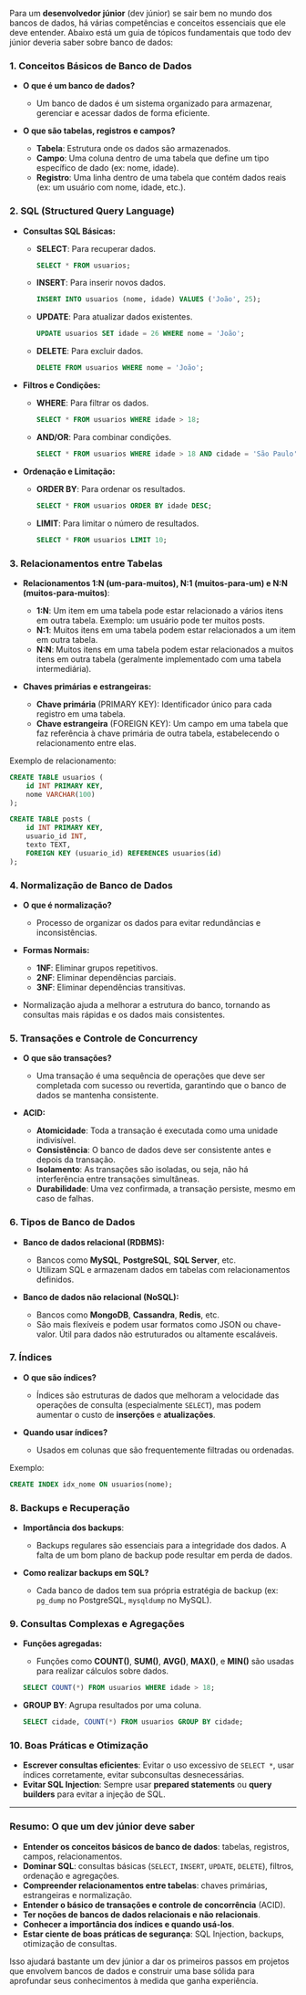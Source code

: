 Para um **desenvolvedor júnior** (dev júnior) se sair bem no mundo dos bancos de dados, há várias competências e conceitos essenciais que ele deve entender. Abaixo está um guia de tópicos fundamentais que todo dev júnior deveria saber sobre banco de dados:

### 1. **Conceitos Básicos de Banco de Dados**

* **O que é um banco de dados?**

  * Um banco de dados é um sistema organizado para armazenar, gerenciar e acessar dados de forma eficiente.
* **O que são tabelas, registros e campos?**

  * **Tabela**: Estrutura onde os dados são armazenados.
  * **Campo**: Uma coluna dentro de uma tabela que define um tipo específico de dado (ex: nome, idade).
  * **Registro**: Uma linha dentro de uma tabela que contém dados reais (ex: um usuário com nome, idade, etc.).

### 2. **SQL (Structured Query Language)**

* **Consultas SQL Básicas:**

  * **SELECT**: Para recuperar dados.

    ```sql
    SELECT * FROM usuarios;
    ```
  * **INSERT**: Para inserir novos dados.

    ```sql
    INSERT INTO usuarios (nome, idade) VALUES ('João', 25);
    ```
  * **UPDATE**: Para atualizar dados existentes.

    ```sql
    UPDATE usuarios SET idade = 26 WHERE nome = 'João';
    ```
  * **DELETE**: Para excluir dados.

    ```sql
    DELETE FROM usuarios WHERE nome = 'João';
    ```

* **Filtros e Condições:**

  * **WHERE**: Para filtrar os dados.

    ```sql
    SELECT * FROM usuarios WHERE idade > 18;
    ```
  * **AND/OR**: Para combinar condições.

    ```sql
    SELECT * FROM usuarios WHERE idade > 18 AND cidade = 'São Paulo';
    ```

* **Ordenação e Limitação:**

  * **ORDER BY**: Para ordenar os resultados.

    ```sql
    SELECT * FROM usuarios ORDER BY idade DESC;
    ```
  * **LIMIT**: Para limitar o número de resultados.

    ```sql
    SELECT * FROM usuarios LIMIT 10;
    ```

### 3. **Relacionamentos entre Tabelas**

* **Relacionamentos 1\:N (um-para-muitos), N:1 (muitos-para-um) e N\:N (muitos-para-muitos)**:

  * **1\:N**: Um item em uma tabela pode estar relacionado a vários itens em outra tabela. Exemplo: um usuário pode ter muitos posts.
  * **N:1**: Muitos itens em uma tabela podem estar relacionados a um item em outra tabela.
  * **N\:N**: Muitos itens em uma tabela podem estar relacionados a muitos itens em outra tabela (geralmente implementado com uma tabela intermediária).

* **Chaves primárias e estrangeiras:**

  * **Chave primária** (PRIMARY KEY): Identificador único para cada registro em uma tabela.
  * **Chave estrangeira** (FOREIGN KEY): Um campo em uma tabela que faz referência à chave primária de outra tabela, estabelecendo o relacionamento entre elas.

Exemplo de relacionamento:

```sql
CREATE TABLE usuarios (
    id INT PRIMARY KEY,
    nome VARCHAR(100)
);

CREATE TABLE posts (
    id INT PRIMARY KEY,
    usuario_id INT,
    texto TEXT,
    FOREIGN KEY (usuario_id) REFERENCES usuarios(id)
);
```

### 4. **Normalização de Banco de Dados**

* **O que é normalização?**

  * Processo de organizar os dados para evitar redundâncias e inconsistências.
* **Formas Normais:**

  * **1NF**: Eliminar grupos repetitivos.
  * **2NF**: Eliminar dependências parciais.
  * **3NF**: Eliminar dependências transitivas.
* Normalização ajuda a melhorar a estrutura do banco, tornando as consultas mais rápidas e os dados mais consistentes.

### 5. **Transações e Controle de Concurrency**

* **O que são transações?**

  * Uma transação é uma sequência de operações que deve ser completada com sucesso ou revertida, garantindo que o banco de dados se mantenha consistente.
* **ACID:**

  * **Atomicidade**: Toda a transação é executada como uma unidade indivisível.
  * **Consistência**: O banco de dados deve ser consistente antes e depois da transação.
  * **Isolamento**: As transações são isoladas, ou seja, não há interferência entre transações simultâneas.
  * **Durabilidade**: Uma vez confirmada, a transação persiste, mesmo em caso de falhas.

### 6. **Tipos de Banco de Dados**

* **Banco de dados relacional (RDBMS):**

  * Bancos como **MySQL**, **PostgreSQL**, **SQL Server**, etc.
  * Utilizam SQL e armazenam dados em tabelas com relacionamentos definidos.
* **Banco de dados não relacional (NoSQL):**

  * Bancos como **MongoDB**, **Cassandra**, **Redis**, etc.
  * São mais flexíveis e podem usar formatos como JSON ou chave-valor. Útil para dados não estruturados ou altamente escaláveis.

### 7. **Índices**

* **O que são índices?**

  * Índices são estruturas de dados que melhoram a velocidade das operações de consulta (especialmente `SELECT`), mas podem aumentar o custo de **inserções** e **atualizações**.
* **Quando usar índices?**

  * Usados em colunas que são frequentemente filtradas ou ordenadas.

Exemplo:

```sql
CREATE INDEX idx_nome ON usuarios(nome);
```

### 8. **Backups e Recuperação**

* **Importância dos backups**:

  * Backups regulares são essenciais para a integridade dos dados. A falta de um bom plano de backup pode resultar em perda de dados.
* **Como realizar backups em SQL?**

  * Cada banco de dados tem sua própria estratégia de backup (ex: `pg_dump` no PostgreSQL, `mysqldump` no MySQL).

### 9. **Consultas Complexas e Agregações**

* **Funções agregadas:**

  * Funções como **COUNT()**, **SUM()**, **AVG()**, **MAX()**, e **MIN()** são usadas para realizar cálculos sobre dados.

  ```sql
  SELECT COUNT(*) FROM usuarios WHERE idade > 18;
  ```
* **GROUP BY**: Agrupa resultados por uma coluna.

  ```sql
  SELECT cidade, COUNT(*) FROM usuarios GROUP BY cidade;
  ```

### 10. **Boas Práticas e Otimização**

* **Escrever consultas eficientes**: Evitar o uso excessivo de `SELECT *`, usar índices corretamente, evitar subconsultas desnecessárias.
* **Evitar SQL Injection**: Sempre usar **prepared statements** ou **query builders** para evitar a injeção de SQL.

---

### Resumo: O que um dev júnior deve saber

* **Entender os conceitos básicos de banco de dados**: tabelas, registros, campos, relacionamentos.
* **Dominar SQL**: consultas básicas (`SELECT`, `INSERT`, `UPDATE`, `DELETE`), filtros, ordenação e agregações.
* **Compreender relacionamentos entre tabelas**: chaves primárias, estrangeiras e normalização.
* **Entender o básico de transações e controle de concorrência** (ACID).
* **Ter noções de bancos de dados relacionais e não relacionais**.
* **Conhecer a importância dos índices e quando usá-los**.
* **Estar ciente de boas práticas de segurança**: SQL Injection, backups, otimização de consultas.

Isso ajudará bastante um dev júnior a dar os primeiros passos em projetos que envolvem bancos de dados e construir uma base sólida para aprofundar seus conhecimentos à medida que ganha experiência.
